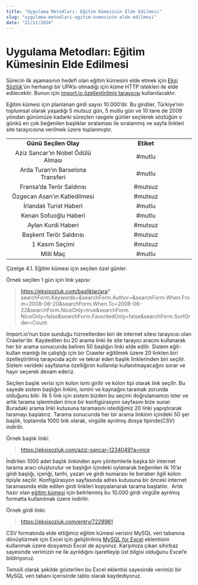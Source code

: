 ```yaml
---
title: "Uygulama Metodları: Eğitim Kümesinin Elde Edilmesi"
slug: "uygulama-metodlari-egitim-kumesinin-elde-edilmesi"
date: "21/11/2016"
---
```


Uygulama Metodları: Eğitim Kümesinin Elde Edilmesi
========================================
Sürecin ilk aşamasının hedefi olan eğitim kümesini elde etmek için [Ekşi Sözlük](https://mevlutcanvar.com.tr/eksi-sozlukte-veri-madenciligi)‘ün herhangi bir UPA’sı olmadığı için küme HTTP istekleri ile elde edilecektir. Bunun için [import.io özelleştirilmiş tarayıcısı](https://mevlutcanvar.com.tr/import-io-ozellestirilmis-tarayicisi) kullanılacaktır.

Eğitim kümesi için planlanan girdi sayısı 10.000’dir. Bu girdiler, Türkiye’nin toplumsal olarak yaşadığı 5 mutsuz gün, 5 mutlu gün ve 10 tane de 2009 yılından günümüze kadarki süreçten rasgele günler seçilerek sözlüğün o günkü en çok beğenilen başlıklar sıralaması ile sıralanmış ve sayfa linkleri site tarayıcısına verilmek üzere toplanmıştır.


<table class="table">
  <tbody>
    <tr>
      <td style="text-align: center;" width="274">
        <strong>Günü Seçilen Olay</strong>
      </td>
      <td style="text-align: center;" width="274"><strong>Etiket</strong></td>
    </tr>
    <tr>
      <td style="text-align: center;" width="274">
        Aziz Sancar’ın Nobel Ödülü Alması
      </td>
      <td style="text-align: center;" width="274">#mutlu</td>
    </tr>
    <tr>
      <td style="text-align: center;" width="274">
        Arda Turan’ın Barselona Transferi
      </td>
      <td style="text-align: center;" width="274">#mutlu</td>
    </tr>
    <tr>
      <td style="text-align: center;" width="274">Fransa’da Terör Saldırısı</td>
      <td style="text-align: center;" width="274">#mutsuz</td>
    </tr>
    <tr>
      <td style="text-align: center;" width="274">
        Özgecan Asan’ın Katledilmesi
      </td>
      <td style="text-align: center;" width="274">#mutsuz</td>
    </tr>
    <tr>
      <td style="text-align: center;" width="274">İrlandalı Turist Haberi</td>
      <td style="text-align: center;" width="274">#mutlu</td>
    </tr>
    <tr>
      <td style="text-align: center;" width="274">Kenan Sofuoğlu Haberi</td>
      <td style="text-align: center;" width="274">#mutlu</td>
    </tr>
    <tr>
      <td style="text-align: center;" width="274">Aylan Kurdi Haberi</td>
      <td style="text-align: center;" width="274">#mutsuz</td>
    </tr>
    <tr>
      <td style="text-align: center;" width="274">Başkent Terör Saldırısı</td>
      <td style="text-align: center;" width="274">#mutsuz</td>
    </tr>
    <tr>
      <td style="text-align: center;" width="274">1 Kasım Seçimi</td>
      <td style="text-align: center;" width="274">#mutsuz</td>
    </tr>
    <tr>
      <td style="text-align: center;" width="274">Milli Maç</td>
      <td style="text-align: center;" width="274">#mutlu</td>
    </tr>
  </tbody>
</table>

Çizelge 4.1. Eğitim kümesi için seçilen özel günler.

Örnek seçilen 1 gün için link yapısı:

> https://eksisozluk.com/basliklar/ara? searchForm.Keywords=&searchForm.Author=&searchForm.When.From=2008-06-20&searchForm.When.To=2008-06-22&searchForm.NiceOnly=true&searchForm. NiceOnly=false&searchForm.FavoritedOnly=false&searchForm.SortOrder=Count

Import.io’nun bize sunduğu hizmetlerden biri de internet sitesi tarayıcısı olan Crawler’dır. Kaydedilen bu 20 arama linki ile site tarayıcı aracını kullanarak her bir arama sonucunda beliren 50 başlığın linki elde edilir. Sistem eğit-kullan mantığı ile çalıştığı için bir Crawler eğitilmek üzere 20 linkten biri özelleştirilmiş tarayıcıda açılır ve tekrar eden başlık linklerinden biri seçilir. Sistem verideki sayfalama özelliğinin kullanılıp kullanılmayacağını sorar ve hayır seçerek devam ederiz.

Seçilen başlık verisi için kolon ismi girilir ve kolon tipi olarak link seçilir. Bu sayede sistem başlığın linkini, ismini ve kaynağını taramak zorunda olduğunu bilir. İlk 5 link için sistem bizden bu seçimi doğrulamamızı ister ve artık tarama işleminden önce bir konfigürasyon sayfasını bize sunar. Buradaki arama linki kutusuna taramasını istediğimiz 20 linki yapıştırarak taramayı başlatırız. Tarama sonucunda her bir arama linkinin içindeki 50 şer başlık, toplamda 1000 link olarak, virgülle ayrılmış dosya tipinde(CSV) indirilir.

Örnek başlık linki:

> https://eksisozluk.com/aziz-sancar–1234049?a=nice

İndirilen 1000 adet başlık linkinden aynı yöntemlerle başka bir internet tarama aracı oluşturulur ve başlığın içindeki oylanarak beğenilen ilk 10’ar girdi başlığı, içeriği, tarihi, yazarı ve girdi numarası ile beraber ilgili kolon tipiyle seçilir. Konfigürasyon sayfasında adres kutusuna bir önceki internet taramasında elde edilen girdi linkleri kopyalanarak tarama başlatılır.  Artık hazır olan [eğitim kümesi](https://mevlutcanvar.com.tr/veri-madenciligi-asamalari/309#veri-secimi) için belirlenmiş bu 10.000 girdi virgülle ayrılmış formatta kullanılmak üzere indirilir.

Örnek girdi linki:

> https://eksisozluk.com/entry/7228961

CSV formatında elde ettiğimiz eğitim kümesi verisini MySQL veri tabanına dönüştürmek için Excel için geliştirilmiş [MySQL for Excel](https://mevlutcanvar.com.tr/mysql-for-excel-eklentisi/287) eklentisini kullanmak üzere dosyamızı Excel de açıyoruz. Karşımıza çıkan sihirbaz sayesinde verimizin ne ile ayrıldığını işaretleyip üst bilgisi olduğunu Excel’e bildiriyoruz.

Temsili olarak şekilde gösterilen bu Excel eklentisi sayesinde verimizi bir MySQL veri tabanı içerisinde tablo olarak kaydediyoruz.
